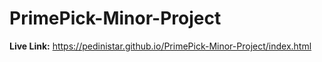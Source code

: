 
# PrimePick-Minor-Project

<b>Live Link:</b> https://pedinistar.github.io/PrimePick-Minor-Project/index.html

